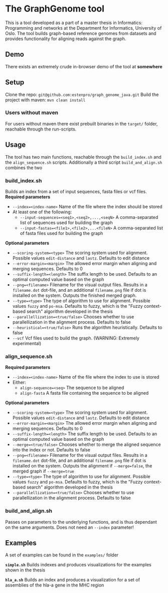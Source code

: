 # The GraphGenome tool
This is a tool developed as a part of a master thesis in Informatics: Programming and networks at the Department for Informatics, University of Oslo. The tool builds graph-based reference genomes from datasets and provides functionality for aligning reads against the graph.
## Demo
There exists an extremely crude in-browser demo of the tool at **somewhere**
## Setup
Clone the repo: `git@github.com:estenpro/graph_genome_java.git`
Build the project with maven: `mvn clean install`
### Users without maven
For users without maven there exist prebuilt binaries in the `target/` folder, reachable through the run-scripts.
## Usage
The tool has two main functions, reachable through the `build_index.sh` and the `align_sequence.sh` scripts. Additionally a third script `build_and_align.sh` combines the two
### build_index.sh
Builds an index from a set of input sequences, fasta files or vcf files.
**Required parameters**
* `--index=<index-name>` Name of the file where the index should be stored
* At least one of the following:
  * `--input-sequences=<seq1>,<seq2>,...,<seqN>` A comma-separated list of sequences used for building the graph
  * `--input-fastas=<file1>,<file2>,...<fileN>` A comma-separated list of fasta files used for building the graph

**Optional parameters**
* `--scoring-system=<type>` The scoring system used for alignment. Possible values `edit-distance` and `lastz`. Defaults to edit distance
* `--error-margin=<margin>` The allowed error margin when aligning and merging sequences. Defaults to 0
* `--suffix-length=<length>` The suffix length to be used. Defaults to an optimal computed value based on the graph
* `--png=<filename>` Filename for the visual output files. Results in a `filename.dot` dot-file, and an additional `filename.png` file if dot is installed on the system. Outputs the finished merged graph.
* `--type=<type>` The type of algorithm to use for alignment. Possible values `fuzzy` and `po-msa`. Defaults to fuzzy, which is the "Fuzzy context-based search" algorithm developed in the thesis
* `--parallellization=<true/false>` Chooses whether to use parallellization in the alignment process. Defaults to false
* `--heuristical=<true/false>` Runs the algorithm heuristically. Defaults to false
* `--vcf` Vcf files used to build the graph. (WARNING: Extremely experimental)

### align_sequence.sh
**Required parameters**
* `--index=<index-name>` Name of the file where the index to use is stored
* Either:
  * `align-sequence=<seq>` The sequence to be aligned
  * `align-fasta` A fasta file containing the sequence to be aligned

**Optional parameters**
* `--scoring-system=<type>` The scoring system used for alignment. Possible values `edit-distance` and `lastz`. Defaults to edit distance
* `--error-margin=<margin>` The allowed error margin when aligning and merging sequences. Defaults to 0
* `--suffix-length=<length>` The suffix length to be used. Defaults to an optimal computed value based on the graph
* `--merge=<true/false>` Chooses whether to merge the aligned sequence into the index or not. Defaults to false
* `--png=<filename>` Filename for the visual output files. Results in a `filename.dot` dot-file, and an additional `filename.png` file if dot is installed on the system. Outputs the alignment if `--merge=false`, the merged graph if `--merge=true`
* `--type=<type>` The type of algorithm to use for alignment. Possible values `fuzzy` and `po-msa`. Defaults to fuzzy, which is the "Fuzzy context-based search" algorithm developed in the thesis
* `--parallellization=<true/false>` Chooses whether to use parallellization in the alignment process. Defaults to false

### build_and_align.sh
Passes on parameters to the underlying functions, and is thus dependant on the same arguments. Does not need an `--index` parameter!
## Examples
A set of examples can be found in the `examples/` folder

**`simple.sh`**
Builds indexes and produces visualizations for the examples shown in the thesis

**`hla_a.sh`**
Builds an index and produces a visualization for a set of assemblies of the hla-a gene in the MHC region